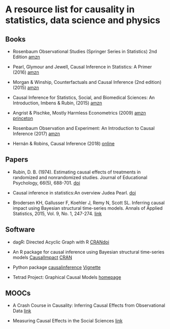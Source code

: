 # A resource list for causality in statistics, data science and physics

## Books

* Rosenbaum
  Observational Studies (Springer Series in Statistics) 2nd Edition
  [amzn](https://www.amzn.com/dp/0387989676)

* Pearl, Glymour and Jewell,
  Causal Inference in Statistics: A Primer (2016)
  [amzn](https://www.amzn.com/dp/1119186846)

* Morgan & Winship,
  Counterfactuals and Causal Inference (2nd edition) (2015)
  [amzn](https://www.amzn.com/dp/1107694167)

* Causal Inference for Statistics, Social, and Biomedical Sciences: 
  An Introduction, Imbens & Rubin, (2015)
  [amzn](https://www.amzn.com/dp/0521885884/)

* Angrist & Pischke, 
  Mostly Harmless Econometrics (2009)
  [amzn](https://www.amzn.com/dp/0691120358/)
  [princeton](https://press.princeton.edu/titles/8769.html)

* Rosenbaum
  Observation and Experiment: An Introduction to Causal Inference (2017)
  [amzn](https://www.amzn.com/dp/067497557X/)

* Hernán & Robins, Causal Inference (2018)
  [online](http://bit.ly/2mSeeXI)
  

## Papers

* Rubin, D. B. (1974). Estimating causal effects of treatments 
  in randomized and nonrandomized studies. 
  Journal of Educational Psychology, 66(5), 688-701.
  [doi](http://dx.doi.org/10.1037/h0037350)

* Causal inference in statistics:An overview
  Judea Pearl. [doi](http://dx.doi.org/10.1214/09-SS057)

* Brodersen KH, Gallusser F, Koehler J, Remy N, Scott SL. 
  Inferring causal impact using Bayesian structural time-series models. 
  Annals of Applied Statistics, 2015, Vol. 9, No. 1, 247-274. 
  [link](http://research.google.com/pubs/pub41854.html)

## Software

* dagR: Directed Acyclic Graph with R
  [CRAN](https://cran.r-project.org/web/packages/dagR/index.html)[doi](http://dx.doi.org/10.1097/EDE.0b013e3181e09112)

* An R package for causal inference using Bayesian structural 
  time-series models 
  [CausalImpact](https://google.github.io/CausalImpact/CausalImpact.html)
  [CRAN](https://cran.r-project.org/package=CausalImpact)

* Python package [causalinference](https://github.com/laurencium/causalinference) [Vignette](https://github.com/laurencium/causalinference/blob/master/docs/tex/vignette.pdf)

* Tetrad Project: Graphical Causal Models [homepage](http://www.phil.cmu.edu/tetrad/)

## MOOCs

* A Crash Course in Causality: Inferring Causal Effects from Observational Data [link](https://www.coursera.org/learn/crash-course-in-causality)

* Measuring Causal Effects in the Social Sciences [link](https://www.coursera.org/learn/causal-effects)

